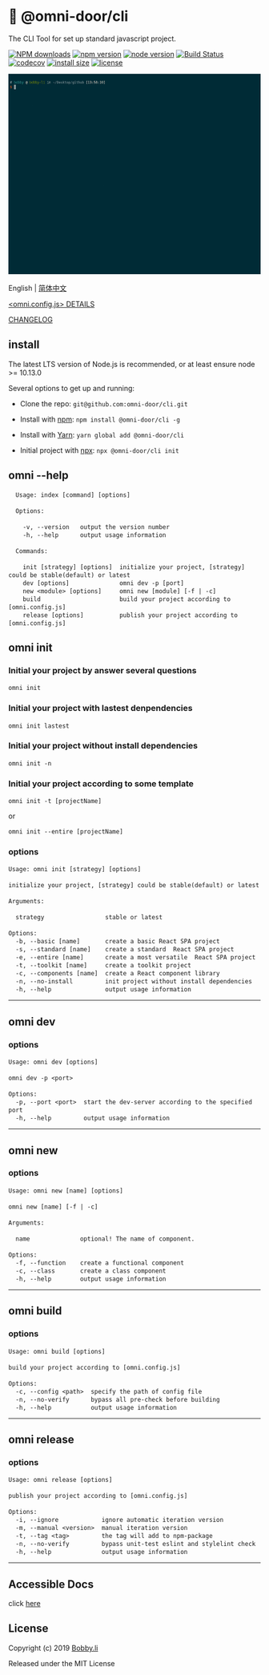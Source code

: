# 🐸 @omni-door/cli
The CLI Tool for set up standard javascript project.

[![NPM downloads](http://img.shields.io/npm/dm/%40omni-door%2Fcli.svg?style=flat-square)](https://www.npmjs.com/package/@omni-door/cli)
[![npm version](https://badge.fury.io/js/%40omni-door%2Fcli.svg)](https://badge.fury.io/js/%40omni-door%2Fcli)
[![node version](https://img.shields.io/badge/node.js-%3E=_10.13.0-green.svg?style=flat-square)](http://nodejs.org/download/)
[![Build Status](https://travis-ci.com/omni-door/cli.svg?branch=master)](https://travis-ci.com/omni-door/cli)
[![codecov](https://codecov.io/gh/omni-door/cli/branch/master/graph/badge.svg)](https://codecov.io/gh/omni-door/cli)
[![install size](https://packagephobia.now.sh/badge?p=%40omni-door%2Fcli)](https://packagephobia.now.sh/result?p=%40omni-door%2Fcli)
[![license](http://img.shields.io/npm/l/%40omni-door%2Fcli.svg)](https://github.com/omni-door/cli/blob/master/LICENSE)

<img src='./docs/omni-init.gif' width='600px' height='400px' />

English | [简体中文](./docs/README.zh-CN.md)

[<omni.config.js> DETAILS](./docs/OMNI.md)

[CHANGELOG](./docs/CHANGELOG.md)

## install
The latest LTS version of Node.js is recommended, or at least ensure node >= 10.13.0

Several options to get up and running:

* Clone the repo: `git@github.com:omni-door/cli.git`

* Install with [npm](https://www.npmjs.com/package/@omni-door/cli): `npm install @omni-door/cli -g`

* Install with [Yarn](https://yarnpkg.com/en/package/@omni-door/cli): `yarn global add @omni-door/cli`

* Initial project with [npx](https://www.npmjs.com/package/@omni-door/cli): `npx @omni-door/cli init`

## omni --help
```shell
  Usage: index [command] [options]

  Options:

    -v, --version   output the version number
    -h, --help      output usage information

  Commands:

    init [strategy] [options]  initialize your project, [strategy] could be stable(default) or latest
    dev [options]              omni dev -p [port]
    new <module> [options]     omni new [module] [-f | -c]
    build                      build your project according to [omni.config.js]
    release [options]          publish your project according to [omni.config.js]

```

## omni init

### Initial your project by answer several questions
```shell
omni init
```

### Initial your project with lastest denpendencies
```shell
omni init lastest
```

### Initial your project without install dependencies
```shell
omni init -n
```

### Initial your project according to some template
```shell
omni init -t [projectName]
```
or
```shell
omni init --entire [projectName]
```

### options
```shell
Usage: omni init [strategy] [options]

initialize your project, [strategy] could be stable(default) or latest

Arguments:

  strategy                 stable or latest

Options:
  -b, --basic [name]       create a basic React SPA project
  -s, --standard [name]    create a standard  React SPA project
  -e, --entire [name]      create a most versatile  React SPA project
  -t, --toolkit [name]     create a toolkit project
  -c, --components [name]  create a React component library
  -n, --no-install         init project without install dependencies
  -h, --help               output usage information
```

---

## omni dev

### options
```shell
Usage: omni dev [options]

omni dev -p <port>

Options:
  -p, --port <port>  start the dev-server according to the specified port
  -h, --help         output usage information
```

---

## omni new

### options
```shell
Usage: omni new [name] [options]

omni new [name] [-f | -c]

Arguments:

  name              optional! The name of component.

Options:
  -f, --function    create a functional component
  -c, --class       create a class component
  -h, --help        output usage information
```

---

## omni build

### options
```shell
Usage: omni build [options]

build your project according to [omni.config.js]

Options:
  -c, --config <path>  specify the path of config file
  -n, --no-verify      bypass all pre-check before building
  -h, --help           output usage information
```

---

## omni release

### options
```shell
Usage: omni release [options]

publish your project according to [omni.config.js]

Options:
  -i, --ignore            ignore automatic iteration version
  -m, --manual <version>  manual iteration version
  -t, --tag <tag>         the tag will add to npm-package
  -n, --no-verify         bypass unit-test eslint and stylelint check
  -h, --help              output usage information
```

---

## Accessible Docs
click [here](./docs/DEV.md)

## License

Copyright (c) 2019 [Bobby.li](https://github.com/BobbyLH)

Released under the MIT License